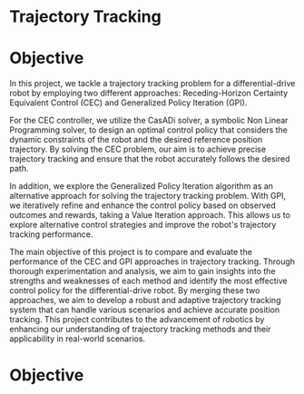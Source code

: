 # Trajectory Tracking

<h1><b> Objective </b></h1>

In this project, we tackle a trajectory tracking problem for a differential-drive robot by employing two different approaches: Receding-Horizon Certainty Equivalent Control (CEC) and Generalized Policy Iteration (GPI). <br>

For the CEC controller, we utilize the CasADi solver, a symbolic Non Linear Programming solver, to design an optimal control policy that considers the dynamic constraints of the robot and the desired reference position trajectory. By solving the CEC problem, our aim is to achieve precise trajectory tracking and ensure that the robot accurately follows the desired path. <br>

In addition, we explore the Generalized Policy Iteration algorithm as an alternative approach for solving the trajectory tracking problem. With GPI, we iteratively refine and enhance the control policy based on observed outcomes and rewards, taking a Value Iteration approach. This allows us to explore alternative control strategies and improve the robot's trajectory tracking performance. <br>

The main objective of this project is to compare and evaluate the performance of the CEC and GPI approaches in trajectory tracking. Through thorough experimentation and analysis, we aim to gain insights into the strengths and weaknesses of each method and identify the most effective control policy for the differential-drive robot. By merging these two approaches, we aim to develop a robust and adaptive trajectory tracking system that can handle various scenarios and achieve accurate position tracking. This project contributes to the advancement of robotics by enhancing our understanding of trajectory tracking methods and their applicability in real-world scenarios. <br>




<h1><b> Objective </b></h1>
